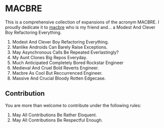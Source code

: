 # MACBRE

This is a comprehensive collection of expansions of the acronym MACBRE. I proudly dedicate it to [macbre](https://github.com/macbre) who is my friend and... a Modest And Clever Boy Refactoring Everything.

1. Modest And Clever Boy Refactoring Everything.
2. Manlike Androids Can Barely Raise Exceptions.
3. May Asynchronous Calls Be Repeated Everlastingly?
4. My Aunt Clones Big Repos Everyday.
5. Much Anticipated Completely Bored Rockstar Engineer
6. Medieval And Cruel Bold Reverts Engineer.
7. Macbre As Cool But Reccurrenced Engineer.
8. Massive And Crucial Bloody Rotten Edgecase.

## Contribution

You are more than welcome to contribute under the following rules:

1. May All Contributions Be Rather Eloquent.
2. May All Contributions Be Respectful Enough.
